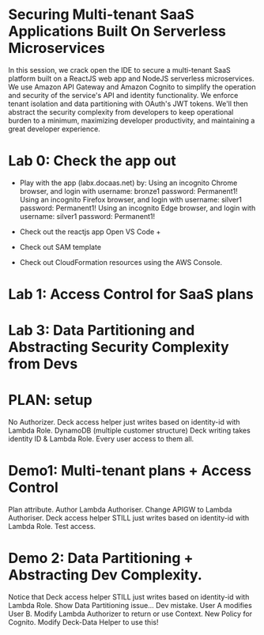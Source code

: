 # Securing Multi-tenant SaaS Applications Built On Serverless Microservices
In this session, we crack open the IDE to secure a multi-tenant SaaS platform built on a ReactJS web app and NodeJS serverless microservices. We use Amazon API Gateway and Amazon Cognito to simplify the operation and security of the service's API and identity functionality. We enforce tenant isolation and data partitioning with OAuth's JWT tokens. We'll then abstract the security complexity from developers to keep operational burden to a minimum, maximizing developer productivity, and maintaining a great developer experience.

# Lab 0: Check the app out
* Play with the app (labx.docaas.net) by:
Using an incognito Chrome browser, and login with username: bronze1 password: Permanent1!
Using an incognito Firefox browser, and login with username: silver1 password: Permanent1!
Using an incognito Edge browser, and login with username: silver1 password: Permanent1!

* Check out the reactjs app
Open VS Code + 

* Check out SAM template

* Check out CloudFormation resources using the AWS Console.


# Lab 1: Access Control for SaaS plans


# Lab 3: Data Partitioning and Abstracting Security Complexity from Devs




# PLAN: setup
No Authorizer.
Deck access helper just writes based on identity-id with Lambda Role.
DynamoDB (multiple customer structure) Deck writing takes identity ID & Lambda Role.
Every user access to them all.

# Demo1: Multi-tenant plans + Access Control
Plan attribute.
Author Lambda Authoriser.
Change APIGW to Lambda Authoriser.
Deck access helper STILL just writes based on identity-id with Lambda Role.
Test access.

# Demo 2: Data Partitioning + Abstracting Dev Complexity.
Notice that Deck access helper STILL just writes based on identity-id with Lambda Role.
Show Data Partitioning issue… Dev mistake. User A modifies User B.
Modify Lambda Authorizer to return or use Context.
New Policy for Cognito.
Modify Deck-Data Helper to use this!
